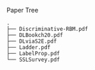 Paper Tree

    .
    ├── Discriminative-RBM.pdf
    ├── DLBookch20.pdf
    ├── DLviaS2E.pdf
    ├── Ladder.pdf
    ├── LabelProp.pdf
    └── SSLSurvey.pdf
